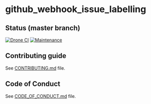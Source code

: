 # github_webhook_issue_labelling

[//]: # (automatically generated from https://github.com/metwork-framework/resources/blob/master/cookiecutter/%7B%7Bcookiecutter.repo%7D%7D/README.md)

## Status (master branch)
[![Drone CI](http://metwork-framework.org:8000/api/badges/metwork-framework/github_webhook_issue_labelling/status.svg)](http://metwork-framework.org:8000/metwork-framework/github_webhook_issue_labelling)
[![Maintenance](https://github.com/metwork-framework/resources/blob/master/badges/maintained.svg)]()



## Contributing guide

See [CONTRIBUTING.md](CONTRIBUTING.md) file.




## Code of Conduct

See [CODE_OF_CONDUCT.md](CODE_OF_CONDUCT.md) file.



